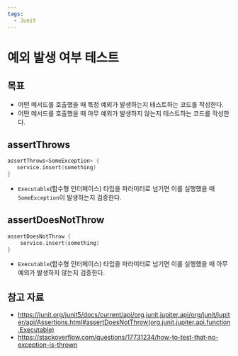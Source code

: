 ```yaml
---
tags:
  - Junit
---
```

# 예외 발생 여부 테스트

## 목표

- 어떤 메서드를 호출했을 때 특정 예외가 발생하는지 테스트하는 코드를 작성한다.
- 어떤 메서드를 호출했을 때 아무 예외가 발생하지 않는지 테스트하는 코드를 작성한다.

## assertThrows

```kotlin
assertThrows<SomeException> {  
   service.insert(something)  
}
```

- `Executable`(함수형 인터페이스) 타입을 파라미터로 넘기면 이를 실행했을 때 `SomeException`이 발생하는지 검증한다.

## assertDoesNotThrow

```kotlin
assertDoesNotThrow {
	service.insert(something)  
}
```

- `Executable`(함수형 인터페이스) 타입을 파라미터로 넘기면 이를 실행했을 때 아무 예외가 발생하지 않는지 검증한다.

## 참고 자료

- https://junit.org/junit5/docs/current/api/org.junit.jupiter.api/org/junit/jupiter/api/Assertions.html#assertDoesNotThrow(org.junit.jupiter.api.function.Executable)
- https://stackoverflow.com/questions/17731234/how-to-test-that-no-exception-is-thrown